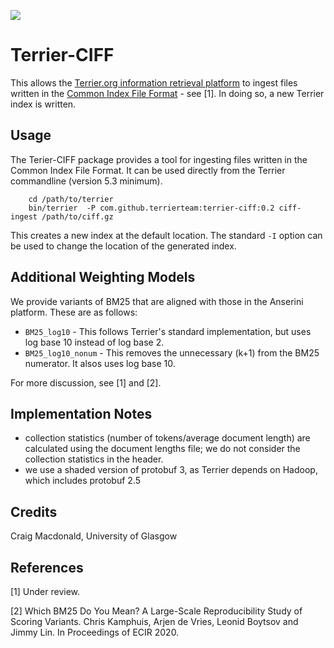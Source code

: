 [![](https://jitpack.io/v/terrierteam/terrier-ciff.svg)](https://jitpack.io/#terrierteam/terrier-ciff)

# Terrier-CIFF

This allows the [Terrier.org information retrieval platform](http://terrier.org) to ingest files written in the [Common Index File Format](https://github.com/osirrc/ciff/) - see [1]. In doing so, a new Terrier index is written.


## Usage

The Terier-CIFF package provides a tool for ingesting files written in the Common Index File Format. It can be used directly from the Terrier commandline (version 5.3 minimum).

```shell
    cd /path/to/terrier
    bin/terrier  -P com.github.terrierteam:terrier-ciff:0.2 ciff-ingest /path/to/ciff.gz
```

This creates a new index at the default location. The standard `-I` option can be used to change the location of the generated index.

## Additional Weighting Models

We provide variants of BM25 that are aligned with those in the Anserini platform. These are as follows:
 - `BM25_log10` - This follows Terrier's standard implementation, but uses log base 10 instead of log base 2.
 - `BM25_log10_nonum` - This removes the unnecessary (k+1) from the BM25 numerator. It alsos uses log base 10.

 For more discussion, see [1] and [2].

## Implementation Notes

 - collection statistics (number of tokens/average document length) are calculated using the document lengths file; we do not consider the collection statistics in the header.
 - we use a shaded version of protobuf 3, as Terrier depends on Hadoop, which includes protobuf 2.5

## Credits

Craig Macdonald, University of Glasgow

## References

[1] Under review.

[2] Which BM25 Do You Mean? A Large-Scale Reproducibility Study of Scoring Variants. Chris Kamphuis, Arjen de Vries, Leonid Boytsov and Jimmy Lin. In Proceedings of ECIR 2020.

